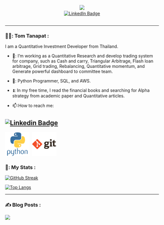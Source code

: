<div id="header" align="center">
  <img src="https://media.giphy.com/media/ZVik7pBtu9dNS/giphy.gif" width="250"/>
</div>

<div id="badges" align="center">
  <a href="https://www.linkedin.com/in/tongtanapat/">
    <img src="https://img.shields.io/badge/LinkedIn-blue?logo=linkedin&logoColor=white&style=for-the-badge" alt="LinkedIn Badge"/>
  </a>
</div>

<div align="center">
  <img src="https://komarev.com/ghpvc/?username=popquants&style=flat-square&color=blue" alt=""/>
</div>

---
### 🧑‍🔬: Tom Tanapat :

I am a Quantitative Investment Developer from Thailand.
- 🔭: I’m working as a Quantitative Research and develop trading system for company, such as Cash and carry, Triangular Arbitrage, Flash loan arbitrage, Grid trading, Rebalancing, Quantitative momentum, and Generate powerful dashboard to committee team.

- 🐍: Python Programmer, SQL, and AWS.

- ⏫: In my free time, I read the financial books and searching for Alpha strategy from academic paper and Quantitative articles.

- 📫:How to reach me: 

[![Linkedin Badge](https://img.shields.io/badge/-tongtanapat-blue?style=flat&logo=Linkedin&logoColor=white)](https://www.linkedin.com/in/tongtanapat/)
---
<div>
  <img src="https://github.com/devicons/devicon/blob/master/icons/python/python-original-wordmark.svg" title="Python" alt="Python" width="80" height="80"/>&nbsp;
  <img src="https://github.com/devicons/devicon/blob/master/icons/git/git-original-wordmark.svg" title="Git" **alt="Git" width="80" height="80"/>
</div>

### 🥇: My Stats :

[![GitHub Streak](http://github-readme-streak-stats.herokuapp.com?user=popquants&theme=dark&hide_border=true&date_format=j%20M%5B%20Y%5D)](https://git.io/streak-stats)

[![Top Langs](https://github-readme-stats.vercel.app/api/top-langs/?username=popquants)](https://github.com/popquants/github-readme-stats)

---

### :writing_hand: Blog Posts :

<div id="badges">
  <a href="https://tongtanapat.medium.com/">
    <img src="https://img.shields.io/badge/Medium-tongtanapat-blue"/>
  </a>
</div>

